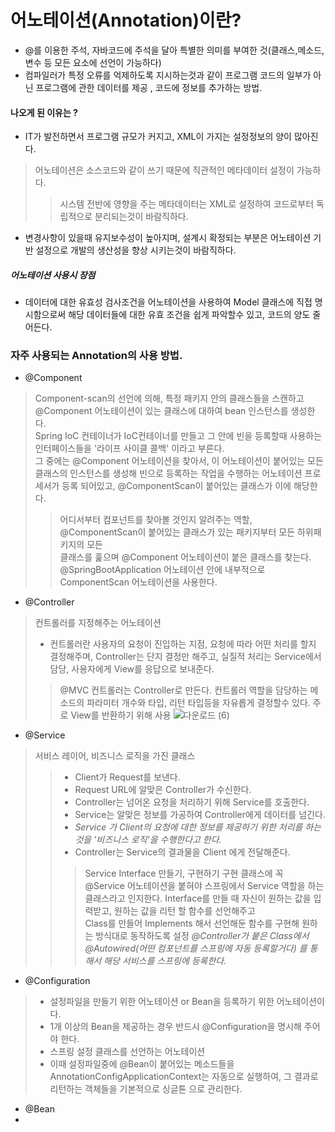# 어노테이션(Annotation)이란? 
- @를 이용한 주석, 자바코드에 주석을 달아 특별한 의미를 부여한 것(클래스,메소드,변수 등 모든 요소에 선언이 가능하다)
- 컴파일러가 특정 오류를 억제하도록 지시하는것과 같이 프로그램 코드의 일부가 아닌 프로그램에 관한 데이터를 제공 , 코드에 정보를 추가하는 방법.

#### 나오게 된 이유는 ?
- IT가 발전하면서 프로그램 규모가 커지고, XML이 가지는 설정정보의 양이 많아진다.
> 어노테이션은 소스코드와 같이 쓰기 때문에 직관적인 메타데이터 설정이 가능하다.
>> 시스템 전반에 영향을 주는 메타데이터는 XML로 설정하여 코드로부터 독립적으로 분리되는것이 바람직하다.
- 변경사항이 있을때 유지보수성이 높아지며, 설계시 확정되는 부분은 어노테이션 기반 설정으로 개발의 생산성을 향상 시키는것이 바람직하다.

##### 어노테이션 사용시 장점

- 데이터에 대한 유효성 검사조건을 어노테이션을 사용하여 Model 클래스에 직접 명시함으로써 해당 데이터들에 대한 유효 조건을 쉽게 파악할수 있고, 코드의 양도 줄어든다.

### 자주 사용되는 Annotation의 사용 방법.

- @Component
> Component-scan의 선언에 의해, 특정 패키지 안의 클래스들을 스캔하고    
> @Component 어노테이션이 있는 클래스에 대하여 bean 인스턴스를 생성한다.    
> Spring IoC 컨테이너가 IoC컨테이너를 만들고 그 안에 빈을 등록할때 사용하는 인터페이스들을 '라이프 사이클 콜백' 이라고 부른다.    
> 그 중에는 @Component 어노테이션을 찾아서, 이 어노테이션이 붙어있는 모든 클래스의 인스턴스를 생성해 빈으로 등록하는 작업을
> 수행하는 어노테이션 프로세서가 등록 되어있고, @ComponentScan이 붙어있는 클래스가 이에 해당한다.    
>> 어디서부터 컴포넌트를 찾아볼 것인지 알려주는 역할, @ComponentScan이 붙어있는 클래스가 있는    패키지부터 모든 하위패키지의 모든    
>> 클래스를 훑으며 @Component 어노테이션이 붙은 클래스를 찾는다.    
>> @SpringBootApplication 어노테이션 안에 내부적으로 ComponentScan 어노테이션을 사용한다.


- @Controller
> 컨트롤러를 지정해주는 어노테이션
> * 컨트롤러란 사용자의 요청이 진입하는 지점, 요청에 따라 어떤 처리를 할지 결정해주며, Controller는 단지 결정만 해주고,
> 실질적 처리는 Service에서 담당, 사용자에게 View를 응답으로 보내준다.
>> @MVC 컨트롤러는 Controller로 만든다.
>> 컨트롤러 역할을 담당하는 메소드의 파라미터 개수와 타입, 리턴 타입등을 자유롭게 결정할수 있다.
>> 주로 View를 반환하기 위해 사용
![다운로드 (6)](https://user-images.githubusercontent.com/32286904/132447338-53b5e24c-5714-4c3c-aebe-bd06821f2ca2.png)

- @Service

>서비스 레이어, 비즈니스 로직을 가진 클래스
>> - Client가 Request를 보낸다.
>> - Request URL에 알맞은 Controller가 수신한다.
>> - Controller는 넘어온 요청을 처리하기 위해 Service를 호출한다.
>> - Service는 알맞은 정보를 가공하여 Controller에게 데이터를 넘긴다.
>> - *Service 가 Client의 요청에 대한 정보를 제공하기 위한 처리를 하는것을 '비즈니스 로직'을 수행한다고 한다.*
>> - Controller는 Service의 결과물을 Client 에게 전달해준다.
>>> Service Interface 만들기, 구현하기
>>> 구현 클래스에 꼭 @Service 어노테이션을 붙혀야 스프링에서 Service 역할을 하는 클래스라고 인지한다.
>>> Interface를 만들 때 자신이 원하는 값을 입력받고, 원하는 값을 리턴 할 함수를 선언해주고    
>>> Class를 만들어 Implements 해서 선언해둔 함수를 구현해 원하는 방식대로 동작하도록 설정
>>> *@Controller가 붙은 Class에서 @Autowired(어떤 컴포넌트를 스프링에 자동 등록할거다) 를 통해서 해당 서비스를 스프링에 등록한다.*

- @Configuration
> - 설정파일을 만들기 위한 어노테이션 or Bean을 등록하기 위한 어노테이션이다.
> - 1개 이상의 Bean을 제공하는 경우 반드시 @Configuration을 명시해 주어야 한다.
> - 스프링 설정 클래스를 선언하는 어노테이션
> - 이때 설정파일중에 @Bean이 붙어있는 메소드들을 AnnotationConfigApplicationContext는 자동으로 실행하여,
> 그 결과로 리턴하는 객체들을 기본적으로 싱글톤 으로 관리한다.

- @Bean
- 


